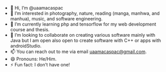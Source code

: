 - 👋 Hi, I’m @uaamacaspac
- 👀 I’m interested in photography, nature, reading (manga, manhwa, and manhua), music, and software engineering.
- 🌱 I’m currently learning php and tensorflow for my web development course and thesis.
- 💞️ I’m looking to collaborate on creating various software mainly with Java but I am open also open to create software with C++ or apps with androidStudio.
- 📫 You can reach out to me via email uaamacaspac@gmail.com.
- 😄 Pronouns: He/Him.
- ⚡ Fun fact: I don't have one!

<!---
uaamacaspac/uaamacaspac is a ✨ special ✨ repository because its `README.md` (this file) appears on your GitHub profile.
You can click the Preview link to take a look at your changes.
--->
